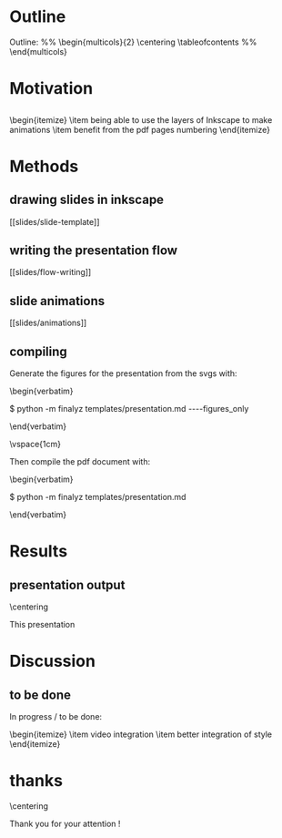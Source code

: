 <!---
#+Title: Presentation template
#+Subtitle: Assembling Inkscape slides with Latex-Beamer
#+Authors: First Author{1}, Second Author{1,2}*
#+Short_Title: Paper Template
#+Short_Authors: Author et al.
#+Affiliations: {1} My first affiliation, {2} Second author affiliation
#+with_titlepage: True
-->


# Outline

Outline:
%% \begin{multicols}{2}
\centering
\tableofcontents
%% \end{multicols}

# Motivation 

##  

\begin{itemize}
\item being able to use the layers of Inkscape to make animations
\item benefit from the pdf pages numbering 
\end{itemize}
   
# Methods 

## drawing slides in inkscape

[[slides/slide-template]]

## writing the presentation flow

[[slides/flow-writing]]

## slide animations

[[slides/animations]]
<!---
anim=[[1],
      [1,2],
      [1,2,3]]
-->

## compiling

Generate the figures for the presentation from the svgs with:

\begin{verbatim}

\$ python -m finalyz templates/presentation.md ----figures\_only

\end{verbatim}


\vspace{1cm}

Then compile the pdf document with:

\begin{verbatim}

\$ python -m finalyz templates/presentation.md

\end{verbatim}


# Results 

## presentation output

\centering

This presentation 


# Discussion

## to be done

In progress / to be done: 

\begin{itemize}
\item video integration
\item better integration of style
\end{itemize}

# thanks          

\centering

Thank you for your attention !

